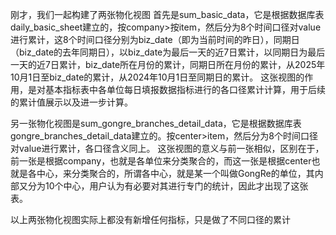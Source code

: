 刚才，我们一起构建了两张物化视图
首先是sum_basic_data，它是根据数据库表daily_basic_sheet建立的，按company>按item，然后分为8个时间口径对value进行累计，这8个时间口径分别为biz_date（即为当前时间的昨日），同期日（biz_date的去年同期日），以biz_date为最后一天的近7日累计，以同期日为最后一天的近7日累计，biz_date所在月份的累计，同期日所在月份的累计，从2025年10月1日至biz_date的累计，从2024年10月1日至同期日的累计。
这张视图的作用，是对基本指标表中各单位每日填报数据指标进行的各口径累计计算，用于后续的累计值展示以及进一步计算。

另一张物化视图是sum_gongre_branches_detail_data，它是根据数据库表gongre_branches_detail_data建立的。按center>item，然后分为8个时间口径对value进行累计，各口径含义同上。
这张视图的意义与前一张相似，区别在于，前一张是根据company，也就是各单位来分类聚合的，而这一张是根据center也就是各中心，来分类聚合的，所谓各中心，就是某一个叫做GongRe的单位，其内部又分为10个中心，用户认为有必要对其进行专门的统计，因此才出现了这张表。

以上两张物化视图实际上都没有新增任何指标，只是做了不同口径的累计


